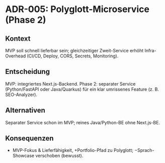 [//]: # 'ADR-005 – Polyglott-Microservice'
[//]: # 'Zweck: Sprache zeigen, ohne MVP zu gefährden.'

# ADR-005: Polyglott-Microservice (Phase 2)

## Kontext

MVP soll schnell lieferbar sein; gleichzeitiger Zweit-Service erhöht Infra-Overhead (CI/CD, Deploy, CORS, Secrets, Monitoring).

## Entscheidung

MVP: integriertes Next.js-Backend. Phase 2: separater Service (Python/FastAPI oder Java/Quarkus) für ein klar umrissenes Feature (z. B. SEO-Analyzer).

## Alternativen

Separater Service schon im MVP; reines Java/Python-BE ohne Next.js-BE.

## Konsequenzen

- MVP-Fokus & Lieferfähigkeit, +Portfolio-Pfad zu Polyglott; −Sprach-Showcase verschoben (bewusst).
